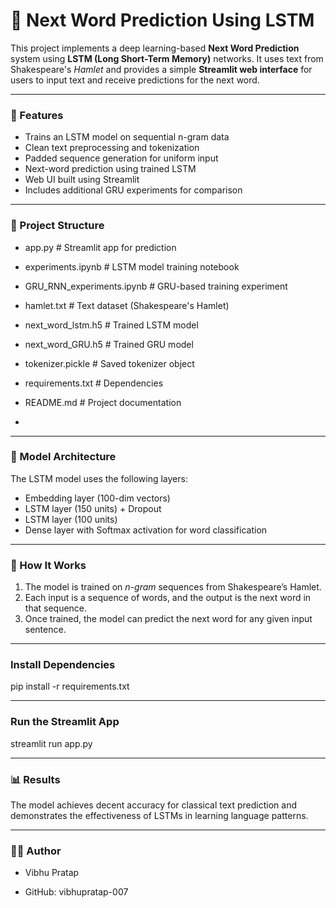 # 🧠 Next Word Prediction Using LSTM

This project implements a deep learning-based **Next Word Prediction** system using **LSTM (Long Short-Term Memory)** networks. It uses text from Shakespeare's *Hamlet* and provides a simple **Streamlit web interface** for users to input text and receive predictions for the next word.

---

### 🚀 Features

- Trains an LSTM model on sequential n-gram data
- Clean text preprocessing and tokenization
- Padded sequence generation for uniform input
- Next-word prediction using trained LSTM
- Web UI built using Streamlit
- Includes additional GRU experiments for comparison

---

### 📁 Project Structure
- app.py # Streamlit app for prediction

- experiments.ipynb # LSTM model training notebook

- GRU_RNN_experiments.ipynb # GRU-based training experiment

- hamlet.txt # Text dataset (Shakespeare's Hamlet)

- next_word_lstm.h5 # Trained LSTM model

- next_word_GRU.h5 # Trained GRU model

- tokenizer.pickle # Saved tokenizer object

- requirements.txt # Dependencies

- README.md # Project documentation
- 
---

### 🧠 Model Architecture

The LSTM model uses the following layers:
- Embedding layer (100-dim vectors)
- LSTM layer (150 units) + Dropout
- LSTM layer (100 units)
- Dense layer with Softmax activation for word classification

---

### 🧪 How It Works

1. The model is trained on *n-gram* sequences from Shakespeare’s Hamlet.
2. Each input is a sequence of words, and the output is the next word in that sequence.
3. Once trained, the model can predict the next word for any given input sentence.

---

### Install Dependencies 

pip install -r requirements.txt

-----

### Run the Streamlit App

streamlit run app.py

-----

### 📊 Results

The model achieves decent accuracy for classical text prediction and demonstrates the effectiveness of LSTMs in learning language patterns.

-----

### 👨‍💻 Author

- Vibhu Pratap

- GitHub: vibhupratap-007

